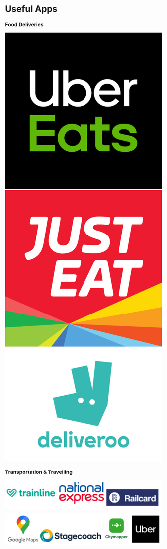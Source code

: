 # Useful Apps 
### Food Deliveries     
![Uber Eats](../images/image48.png)      ![Just Eat](../images/image51.png)      ![Deliveroo](../images/image50.png)     

### Transportation & Travelling     

![](../images/travelp1.png)    

![](../images/travelp2.png)    

<!-- ![Trainline](../images/image53.png)      ![National Express](../images/image52.png)    

![Railcard](../images/image56.png)       ![Google Maps](../images/image54.png)     

![Stagecoach](../images/image55.png)     ![Citymapper](../images/image57.png)   

![Uber](../images/image58.jpg)    
 -->


